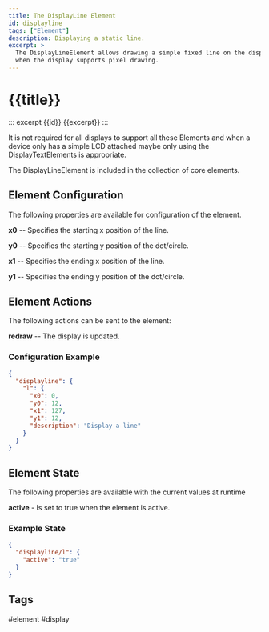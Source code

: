 ```yaml
---
title: The DisplayLine Element
id: displayline
tags: ["Element"]
description: Displaying a static line.
excerpt: >
  The DisplayLineElement allows drawing a simple fixed line on the display
  when the display supports pixel drawing.
---
```


# {{title}}

::: excerpt {{id}}
{{excerpt}}
:::

It is not required for all displays to support all these Elements and when a device only has a simple LCD
attached maybe only using the DisplayTextElements is appropriate.

The DisplayLineElement is included in the collection of core elements.


## Element Configuration

The following properties are available for configuration of the element.

<object data="/element.svg?displayline" type="image/svg+xml"></object>

**x0** -- Specifies the starting x position of the line.                                                          

**y0** -- Specifies the starting y position of the dot/circle.                                                          

**x1** -- Specifies the ending x position of the line.                                                          

**y1** -- Specifies the ending y position of the dot/circle.                                                          

## Element Actions

The following actions can be sent to the element:

**redraw** -- The display is updated.                                                        


### Configuration Example


```json
{
  "displayline": {
    "l": {
      "x0": 0,
      "y0": 12,
      "x1": 127,
      "y1": 12,
      "description": "Display a line"
    }
  }
}
```

## Element State

The following properties are available with the current values at runtime

**active** - Is set to true when the element is active.


### Example State

```json
{
  "displayline/l": {
    "active": "true"
  }
}
```


## Tags
#element #display
